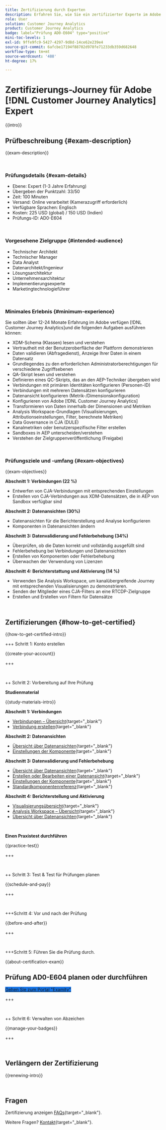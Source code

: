 ```yaml
---
title: Zertifizierung durch Experten
description: Erfahren Sie, wie Sie ein zertifizierter Experte im Adobe werden. [!DNL Customer Journey Analytics]
role: User
solution: Customer Journey Analytics
product: Customer Journey Analytics
badge: label="Prüfung AD0-E604" type="positive"
mini-toc-levels: 1
exl-id: 9ffe9fc9-5427-4297-9d8d-14ce62e239e4
source-git-commit: 6afcbe17194f88702d978fe71233db359d682648
workflow-type: tm+mt
source-wordcount: '488'
ht-degree: 17%

---
```


# Zertifizierungs-Journey für Adobe [!DNL Customer Journey Analytics] Expert

{{intro}}

## Prüfbeschreibung {#exam-description}

{{exam-description}}

<br>

### Prüfungsdetails {#exam-details}

* Ebene: Expert (1-3 Jahre Erfahrung)
* Übergeben der Punktzahl: 33/50
* Zeit: 100 Minuten
* Versand: Online verarbeitet (Kamerazugriff erforderlich)
* Verfügbare Sprachen: Englisch
* Kosten: 225 USD (global) / 150 USD (Indien)
* Prüfungs-ID: AD0-E604

<br>

### Vorgesehene Zielgruppe {#intended-audience}

* Technischer Architekt
* Technischer Manager
* Data Analyst
* Datenarchitekt/Ingenieur
* Lösungsarchitektur
* Unternehmensarchitektur
* Implementierungsexperte
* Marketingtechnologieführer

<br>

### Minimales Erlebnis {#minimum-experience}

Sie sollten über 12-24 Monate Erfahrung im Adobe verfügen [!DNL Customer Journey Analytics]und die folgenden Aufgaben ausführen können:

* XDM-Schema (Klassen) lesen und verstehen
* Vertrautheit mit der Benutzeroberfläche der Plattform demonstrieren
* Daten validieren (Abfragedienst), Anzeige Ihrer Daten in einem Datensatz
* Grundlegendes zu den erforderlichen Administratorberechtigungen für verschiedene Zugriffsebenen
* QA-Skript lesen und verstehen
* Definieren eines QC-Skripts, das an den AEP-Techniker übergeben wird
* Verbindungen mit primären Identitäten konfigurieren (Personen-ID)
* Verbindungen mit mehreren Datensätzen konfigurieren
* Datenansicht konfigurieren (Metrik-/Dimensionskonfiguration)
* Konfigurieren von Adobe [!DNL Customer Journey Analytics]
* Transformieren von Daten innerhalb der Dimensionen und Metriken
* Analysis Workspace-Grundlagen (Visualisierungen, Attributionseinstellungen, Filter, berechnete Metriken)
* Data Governance in CJA (DULE)
* Kanalmetriken oder benutzerspezifische Filter erstellen
* Sandboxes in AEP unterscheiden/verstehen
* Verstehen der Zielgruppenveröffentlichung (Freigabe)

<br>

### Prüfungsziele und -umfang {#exam-objectives}

{{exam-objectives}}

**Abschnitt 1: Verbindungen (22 %)**

* Entwerfen von CJA-Verbindungen mit entsprechenden Einstellungen
* Erstellen von CJA-Verbindungen aus XDM-Datensätzen, die in AEP von Sandbox verfügbar sind

**Abschnitt 2: Datenansichten (30%)**

* Datenansichten für die Berichterstellung und Analyse konfigurieren
* Komponenten in Datenansichten ändern

**Abschnitt 3: Datenvalidierung und Fehlerbehebung (34%)**

* Überprüfen, ob die Daten korrekt und vollständig ausgefüllt sind
* Fehlerbehebung bei Verbindungen und Datenansichten
* Erstellen von Komponenten oder Fehlerbehebung
* Überwachen der Verwendung von Lizenzen

**Abschnitt 4: Berichterstattung und Aktivierung (14 %)**

* Verwenden Sie Analysis Workspace, um kanalübergreifende Journey mit entsprechenden Visualisierungen zu demonstrieren.
* Senden der Mitglieder eines CJA-Filters an eine RTCDP-Zielgruppe
* Erstellen und Erstellen von Filtern für Datensätze

<br>

## Zertifizierungen {#how-to-get-certified}

{{how-to-get-certified-intro}}

+++ Schritt 1: Konto erstellen

{{create-your-account}}

+++

<br>

++ Schritt 2: Vorbereitung auf Ihre Prüfung

**Studienmaterial**

{{study-materials-intro}}

**Abschnitt 1: Verbindungen**

* [Verbindungen – Übersicht](https://experienceleague.adobe.com/docs/analytics-platform/using/cja-connections/overview.html?lang=de){target="_blank"}
* [Verbindung erstellen](https://experienceleague.adobe.com/docs/analytics-platform/using/cja-connections/create-connection.html?lang=de){target="_blank"}

**Abschnitt 2: Datenansichten**

* [Übersicht über Datenansichten](https://experienceleague.adobe.com/docs/analytics-platform/using/cja-dataviews/data-views.html?lang=de){target="_blank"}
* [Einstellungen der Komponente](https://experienceleague.adobe.com/docs/analytics-platform/using/cja-dataviews/component-settings/overview.html){target="_blank"}

**Abschnitt 3: Datenvalidierung und Fehlerbehebung**

* [Übersicht über Datenansichten](https://experienceleague.adobe.com/docs/analytics-platform/using/cja-dataviews/data-views.html?lang=de){target="_blank"}
* [Erstellen oder Bearbeiten einer Datenansicht](https://experienceleague.adobe.com/docs/analytics-platform/using/cja-dataviews/create-dataview.html?lang=de){target="_blank"}
* [Einstellungen der Komponente](https://experienceleague.adobe.com/docs/analytics-platform/using/cja-dataviews/component-settings/overview.html){target="_blank"}
* [Standardkomponentenreferenz](https://experienceleague.adobe.com/docs/analytics-platform/using/cja-dataviews/component-reference.html?lang=de){target="_blank"}

**Abschnitt 4: Berichterstellung und Aktivierung**

* [Visualisierungsübersicht](https://experienceleague.adobe.com/docs/analytics-platform/using/cja-workspace/visualizations/freeform-analysis-visualizations.html){target="_blank"}
* [Analysis Workspace – Übersicht](https://experienceleague.adobe.com/docs/analytics-platform/using/cja-workspace/home.html){target="_blank"}
* [Übersicht über Datenansichten](https://experienceleague.adobe.com/docs/analytics-platform/using/cja-dataviews/data-views.html?lang=de){target="_blank"}

<br>

**Einen Praxistest durchführen**

{{practice-test}}

+++

<br>

++ Schritt 3: Test &amp; Test für Prüfungen planen

{{schedule-and-pay}}

+++

<br>

+++Schritt 4: Vor und nach der Prüfung

{{before-and-after}}

+++

<br>

+++Schritt 5: Führen Sie die Prüfung durch.

{{about-certification-exam}}

## Prüfung AD0-E604 planen oder durchführen

<a href="https://www.certmetrics.com/adobe/candidate/examity_sso.aspx?eid=AD0-E604" target="_blank" class="spectrum-Button spectrum-Button--fill spectrum-Button--accent spectrum-Button--sizeM is-margin-bottom-big-big at-element-click-tracking" style="background-color:#1473E6">

<span class="spectrum-Button-label has-no-wrap">
   Gehen Sie zum Portal "Examity"
</span>
</a>

+++

<br>

++ Schritt 6: Verwalten von Abzeichen

{{manage-your-badges}}

+++

<br>

## Verlängern der Zertifizierung

{{renewing-intro}}

<br>

## Fragen

Zertifizierung anzeigen [FAQs](https://experienceleague.adobe.com/docs/certification/certification/faq.html){target="_blank"}.

Weitere Fragen? [Kontakt](mailto:certif@adobe.com){target="_blank"}.
